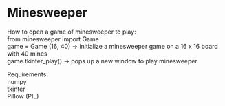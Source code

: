 # Minesweeper

How to open a game of minesweeper to play:<br />
from minesweeper import Game<br />
game = Game (16, 40) -> initialize a minesweeper game on a 16 x 16 board with 40 mines<br />
game.tkinter_play() -> pops up a new window to play minesweeper<br />

Requirements:<br />
numpy<br />
tkinter<br />
Pillow (PIL)


